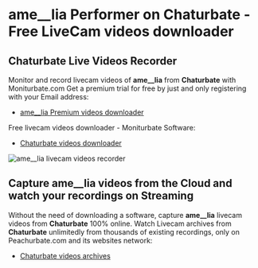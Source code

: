 # ame__lia Performer on Chaturbate - Free LiveCam videos downloader

## Chaturbate Live Videos Recorder

Monitor and record livecam videos of **ame__lia** from **Chaturbate** with Moniturbate.com
Get a premium trial for free by just and only registering with your Email address:
* [ame__lia Premium videos downloader](https://moniturbate.com/request-demo-licence-key.html)

Free livecam videos downloader - Moniturbate Software:
* [Chaturbate videos downloader](https://moniturbate.com/moniturbate-download-software.html)

![ame__lia livecam videos recorder](https://peachurnet.com/templates/moniturbate-software.png)


## Capture ame__lia videos from the Cloud and watch your recordings on Streaming

Without the need of downloading a software, capture **ame__lia** livecam videos from **Chaturbate** 100% online.
Watch Livecam archives from **Chaturbate** unlimitedly from thousands of existing recordings, only on Peachurbate.com and its websites network:
* [Chaturbate videos archives](https://peachurnet.com/)
